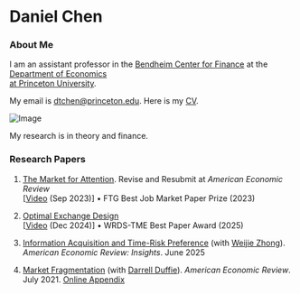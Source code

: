 # Daniel Chen
### About Me

I am an assistant professor in the [Bendheim Center for Finance](https://bcf.princeton.edu) at the [Department of Economics   
at Princeton University](https://economics.princeton.edu). 



My email is dtchen@princeton.edu. Here is my [CV](CVAug2025.pdf).


![Image](https://dtc1995.github.io/danielchenpic.png)

My research is in theory and finance.

### Research Papers
1. [The Market for Attention](https://dtc1995.github.io/attention.html). Revise and Resubmit at *American Economic Review*\
 [[Video](https://www.youtube.com/watch?v=Rl1nHrpZEIA) (Sep 2023)]  <span class="award">• FTG Best Job Market Paper Prize (2023)</span>
   

2.  [Optimal Exchange Design](https://dtc1995.github.io/OEDOct.pdf)\
 [[Video](https://www.youtube.com/watch?v=ovJwCV2iux0&t=3157s) (Dec 2024)] <span class="award">• WRDS-TME Best Paper Award (2025) </span>  

3.  [Information Acquisition and Time-Risk Preference](https://dtc1995.github.io/chen-zhong-2025-information-acquisition-and-time-risk-preference.pdf) (with [Weijie Zhong](https://wjzhong.com)). *American Economic Review: Insights*. June 2025
 
4.  [Market Fragmentation](https://www.gsb.stanford.edu/sites/default/files/paper-or-publication/aer.marketfrag.pdf) (with [Darrell Duffie](https://www.darrellduffie.com)). *American Economic Review*. July 2021. [Online Appendix](https://dtc1995.github.io/ChenDuffieOnlineAppendixFeb2021.pdf)  


